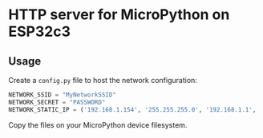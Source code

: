 # HTTP server for MicroPython on ESP32c3

## Usage

Create a `config.py` file to host the network configuration:
```python
NETWORK_SSID = "MyNetworkSSID"
NETWORK_SECRET = "PASSWORD"
NETWORK_STATIC_IP = ('192.168.1.154', '255.255.255.0', '192.168.1.1', '192.168.1.1')
```

Copy the files on your MicroPython device filesystem.
